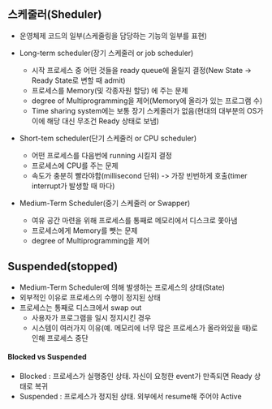 ## 스케줄러(Sheduler)
- 운영체제 코드의 일부(스케줄링을 담당하는 기능의 일부를 표현)

- Long-term scheduler(장기 스케줄러 or job scheduler)
  - 시작 프로세스 중 어떤 것들을 ready queue에 올릴지 결정(New State -> Ready State로 변할 때 admit)
  - 프로세스를 Memory(및 각종자원 할당) 에 주는 문제
  - degree of Multiprogramming을 제어(Memory에 올라가 있는 프로그램 수)
  - Time sharing system에는 보통 장기 스케줄러가 없음(현대의 대부분의 OS가 이에 해당 대신 무조건 Ready 상태로 보냄)

- Short-tem scheduler(단기 스케줄러 or CPU scheduler)
  - 어떤 프로세스를 다음번에 running 시킬지 결정
  - 프로세스에 CPU를 주는 문제
  - 속도가 충분히 빨라야함(millisecond 단위) -> 가장 빈번하게 호출(timer interrupt가 발생할 때 마다)

- Medium-Term Scheduler(중기 스케줄러 or Swapper)
  - 여유 공간 마련을 위해 프로세스를 통째로 메모리에서 디스크로 쫓아냄
  - 프로세스에게 Memory를 뺏는 문제
  - degree of Multiprogramming을 제어

## Suspended(stopped)
- Medium-Term Scheduler에 의해 발생하는 프로세스의 상태(State)
- 외부적인 이유로 프로세스의 수행이 정지된 상태
- 프로세스는 통째로 디스크에서 swap out
  - 사용자가 프로그램을 일시 정지시킨 경우
  - 시스템이 여러가지 이유(예. 메모리에 너무 많은 프로세스가 올라와있을 때)로 인해 프로세스 중단

#### Blocked vs Suspended
- Blocked : 프로세스가 실행중인 상태. 자신이 요청한 event가 만족되면 Ready 상태로 복귀
- Suspended : 프로세스가 정지된 상태. 외부에서 resume해 주어야 Active
